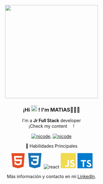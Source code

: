 <p align="center" width="200">
<img align="center" width="300" height="300" src="https://matias-torres-portfolio-react.netlify.app/static/media/mati-hd.c7b335c2b8e478fb6ce2.png" />
   <h3 align="center">¡Hi <img src="https://raw.githubusercontent.com/MartinHeinz/MartinHeinz/master/wave.gif" width="20" height="20"> ! I'm MATIAS👨🏻‍💻</h3>
</p>
<p align="center">I'm a <strong>Jr Full Stack</strong> developer<br />¡Check my content <img src="https://catalogo.niderasemillas.com.ar/img/gif-manito-1.gif" width="15" height="15">!</p>
<p align="center">
   <a href="https://www.linkedin.com/in/diego-matias-torres-/" target="blank" style='margin-right:4px'>
    <img align="center" src="https://cliply.co/wp-content/uploads/2021/02/372102050_LINKEDIN_ICON_TRANSPARENT_1080.gif" alt="nicode" height="60px" width="60px" />
  </a>
  <a href="https://www.instagram.com/matiiias_torresok_/" target="blank">
    <img align="center" src="https://static.wixstatic.com/media/4dd876_359acb2ae9fd454fa14ce3928b1deb97~mv2.gif" alt="nicode" height="60px" width="60px" />
  </a>
</p>



<p align="center"> 🧰 Habilidades Principales </p>

<p align="center"> <img src="https://github.com/devicons/devicon/blob/master/icons/html5/html5-plain.svg" alt="HTML5 Logo" width="50" height="50"> 

   <img src="https://github.com/devicons/devicon/blob/master/icons/css3/css3-plain.svg" alt="css Logo" width="50" height="50">
   <img src="https://www.vhv.rs/dpng/d/22-221315_react-native-logo-hd-png-download.png" alt="react" width="50" height="50" >
  <img src="https://github.com/devicons/devicon/blob/master/icons/javascript/javascript-plain.svg" alt="JavaScript Logo" width="50" height="50"> 
  <img src="https://github.com/devicons/devicon/blob/master/icons/typescript/typescript-plain.svg" alt="TypeScript Logo" width="50" height="50"> 
 </p>


<p align="center"> Más información y contacto en mi <a href="https://www.linkedin.com/in/diego-matias-torres-/">LinkedIn<a>.  </p>


